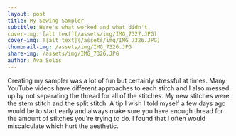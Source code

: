 ```yaml
---
layout: post
title: My Sewing Sampler
subtitle: Here's what worked and what didn't. 
cover-img:![alt text](/assets/img/IMG_7327.JPG)
cover-img: ![alt text](/assets/img/IMG_7326.JPG)
thumbnail-img: /assets/img/IMG_7326.JPG
share-img: /assets/img/IMG_7326.JPG
author: Ava Solis
---
```

Creating my sampler was a lot of fun but certainly stressful at times. Many YouTube videos have different approaches to each stitch and I also messed up by not separating the thread for all of the stitches. My new stitches were the stem stitch and the split stitch. A tip I wish I told myself a few days ago would be to start early and always make sure you have enough thread for the amount of stitches you're trying to do. I found that I often would miscalculate which hurt the aesthetic. 
